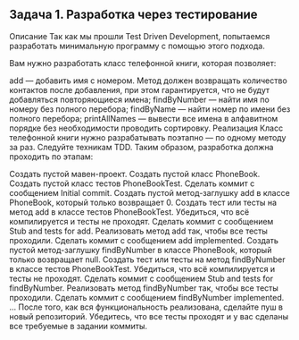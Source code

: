 ## Задача 1. Разработка через тестирование
Описание
Так как мы прошли Test Driven Development, попытаемся разработать минимальную программу с помощью этого подхода.

Вам нужно разработать класс телефонной книги, которая позволяет:

add — добавить имя с номером. Метод должен возвращать количество контактов после добавления, при этом гарантируется, что не будут добавляться повторяющиеся имена;
findByNumber — найти имя по номеру без полного перебора;
findByName — найти номер по имени без полного перебора;
printAllNames — вывести все имена в алфавитном порядке без необходимости проводить сортировку.
Реализация
Класс телефонной книги нужно разрабатывать поэтапно — по одному методу за раз. Следуйте техникам TDD. Таким образом, разработка должна проходить по этапам:

Создать пустой мавен-проект.
Создать пустой класс PhoneBook.
Создать пустой класс тестов PhoneBookTest.
Сделать коммит с сообщением Initial commit.
Создать пустой метод-заглушку add в классе PhoneBook, который только возвращает 0.
Создать тест или тесты на метод add в классе тестов PhoneBookTest.
Убедиться, что всё компилируется и тесты не проходят. Сделать коммит с сообщением Stub and tests for add.
Реализовать метод add так, чтобы все тесты проходили.
Сделать коммит с сообщением add implemented.
Создать пустой метод-заглушку findByNumber в классе PhoneBook, который только возвращает null.
Создать тест или тесты на метод findByNumber в классе тестов PhoneBookTest.
Убедиться, что всё компилируется и тесты не проходят. Сделать коммит с сообщением Stub and tests for findByNumber.
Реализовать метод findByNumber так, чтобы все тесты проходили.
Сделать коммит с сообщением findByNumber implemented.
...
После того, как вся функциональность реализована, сделайте пуш в новый репозиторий. Убедитесь, что все тесты проходят и у вас сделаны все требуемые в задании коммиты.